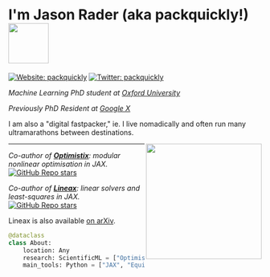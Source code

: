 <h1> I'm Jason Rader (aka packquickly!) <img align=bottom src="https://media.giphy.com/media/YYQ6sw8jt2HRxX4uVi/giphy.gif" width="80"></h1>

[![Website: packquickly](https://img.shields.io/badge/packquickly-Website-informational)](https://www.packquickly.com)
[![Twitter: packquickly](https://img.shields.io/twitter/follow/packquickly?style=social)](https://twitter.com/packquickly)
  
*Machine Learning PhD student at* [*Oxford University*](http://www.maths.ox.ac.uk)

*Previously PhD Resident at* [*Google X*](http://www.x.company)

I am also a "digital fastpacker," ie. I live nomadically and often run many ultramarathons between destinations.

<img align='right' src="https://media.giphy.com/media/9TuX30acPdjFvFffOK/giphy.gif" width="230">

<hr></hr>

*Co-author of [**Optimistix**](https://github.com/patrick-kidger/optimistix): modular nonlinear optimisation in JAX.* [![GitHub Repo stars](https://img.shields.io/github/stars/patrick-kidger/optimistix?style=social)](https://github.com/patrick-kidger/optimistix)

*Co-author of [**Lineax**](https://github.com/google/lineax): linear solvers and least-squares in JAX.* [![GitHub Repo stars](https://img.shields.io/github/stars/google/lineax?style=social)](https://github.com/google/lineax)

Lineax is also available [on arXiv](https://arxiv.org/abs/2311.17283).
  
```python
@dataclass
class About:
    location: Any
    research: ScientificML = ["Optimisation", "Numerical Methods", "Deep Learning"]
    main_tools: Python = ["JAX", "Equinox"]
```
